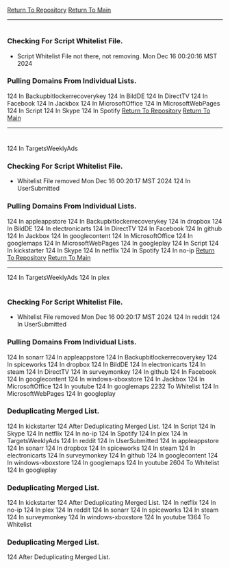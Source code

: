 [Return To Repository](https://github.com/DigitalWarrior/piholeparser/)
[Return To Main](https://github.com/DigitalWarrior/piholeparser/blob/master/RecentRunLogs/Mainlog.md)
____________________________________
# 
### Checking For Script Whitelist File.
* Script Whitelist File not there, not removing. Mon Dec 16 00:20:16 MST 2024
### Pulling Domains From Individual Lists.
124 In Backupbitlockerrecoverykey
124 In BildDE
124 In DirectTV
124 In Facebook
124 In Jackbox
124 In MicrosoftOffice
124 In MicrosoftWebPages
124 In Script
124 In Skype
124 In Spotify
[Return To Repository](https://github.com/DigitalWarrior/piholeparser/)
[Return To Main](https://github.com/DigitalWarrior/piholeparser/blob/master/RecentRunLogs/Mainlog.md)
____________________________________
# 
124 In TargetsWeeklyAds
### Checking For Script Whitelist File.
* Whitelist File removed Mon Dec 16 00:20:17 MST 2024
124 In UserSubmitted
### Pulling Domains From Individual Lists.
124 In appleappstore
124 In Backupbitlockerrecoverykey
124 In dropbox
124 In BildDE
124 In electronicarts
124 In DirectTV
124 In Facebook
124 In github
124 In Jackbox
124 In googlecontent
124 In MicrosoftOffice
124 In googlemaps
124 In MicrosoftWebPages
124 In googleplay
124 In Script
124 In kickstarter
124 In Skype
124 In netflix
124 In Spotify
124 In no-ip
[Return To Repository](https://github.com/DigitalWarrior/piholeparser/)
[Return To Main](https://github.com/DigitalWarrior/piholeparser/blob/master/RecentRunLogs/Mainlog.md)
____________________________________
124 In TargetsWeeklyAds
124 In plex
# 
### Checking For Script Whitelist File.
* Whitelist File removed Mon Dec 16 00:20:17 MST 2024
124 In reddit
124 In UserSubmitted
### Pulling Domains From Individual Lists.
124 In sonarr
124 In appleappstore
124 In Backupbitlockerrecoverykey
124 In spiceworks
124 In dropbox
124 In BildDE
124 In electronicarts
124 In steam
124 In DirectTV
124 In surveymonkey
124 In github
124 In Facebook
124 In googlecontent
124 In windows-xboxstore
124 In Jackbox
124 In MicrosoftOffice
124 In youtube
124 In googlemaps
2232 To Whitelist
124 In MicrosoftWebPages
124 In googleplay
### Deduplicating Merged List.
124 In kickstarter
124 After Deduplicating Merged List.
124 In Script
124 In Skype
124 In netflix
124 In no-ip
124 In Spotify
124 In plex
124 In TargetsWeeklyAds
124 In reddit
124 In UserSubmitted
124 In appleappstore
124 In sonarr
124 In dropbox
124 In spiceworks
124 In steam
124 In electronicarts
124 In surveymonkey
124 In github
124 In googlecontent
124 In windows-xboxstore
124 In googlemaps
124 In youtube
2604 To Whitelist
124 In googleplay
### Deduplicating Merged List.
124 In kickstarter
124 After Deduplicating Merged List.
124 In netflix
124 In no-ip
124 In plex
124 In reddit
124 In sonarr
124 In spiceworks
124 In steam
124 In surveymonkey
124 In windows-xboxstore
124 In youtube
1364 To Whitelist
### Deduplicating Merged List.
124 After Deduplicating Merged List.

